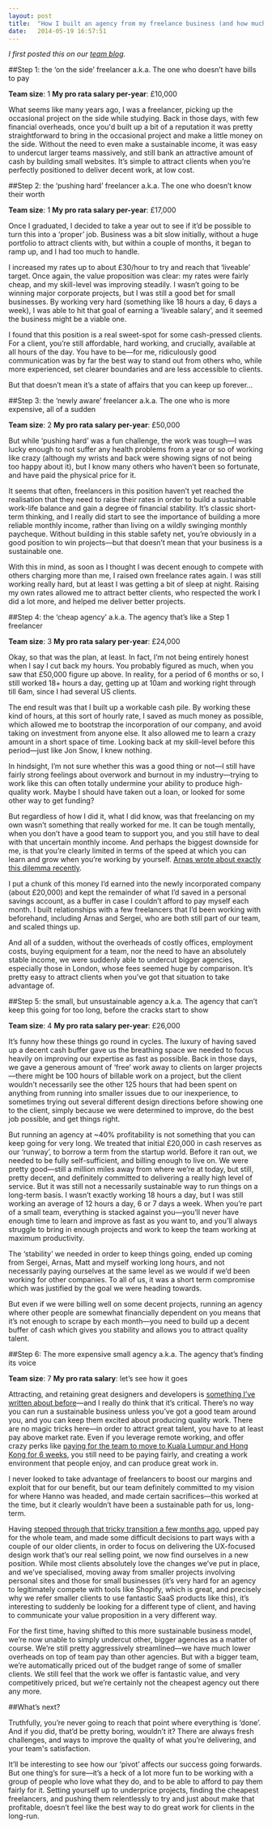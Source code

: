 ```yaml
---
layout: post
title:  "How I built an agency from my freelance business (and how much I earned)"
date:   2014-05-19 16:57:51
---
```


*I first posted this on our [team blog](http://hanno.co/logbook/six-ages-agency).*

##Step 1: the ‘on the side’ freelancer
a.k.a. The one who doesn’t have bills to pay

**Team size**: 1
**My pro rata salary per-year**: £10,000

What seems like many years ago, I was a freelancer, picking up the occasional project on the side while studying. Back in those days, with few financial overheads, once you'd built up a bit of a reputation it was pretty straightforward to bring in the occasional project and make a little money on the side. Without the need to even make a sustainable income, it was easy to undercut larger teams massively, and still bank an attractive amount of cash by building small websites. It’s simple to attract clients when you’re perfectly positioned to deliver decent work, at low cost.

##Step 2: the ‘pushing hard’ freelancer
a.k.a. The one who doesn’t know their worth

**Team size**: 1
**My pro rata salary per-year**: £17,000

Once I graduated, I decided to take a year out to see if it’d be possible to turn this into a ‘proper’ job. Business was a bit slow initially, without a huge portfolio to attract clients with, but within a couple of months, it began to ramp up, and I had too much to handle.

I increased my rates up to about £30/hour to try and reach that ‘liveable’ target. Once again, the value proposition was clear: my rates were fairly cheap, and my skill-level was improving steadily. I wasn’t going to be winning major corporate projects, but I was still a good bet for small businesses. By working very hard (something like 18 hours a day, 6 days a week), I was able to hit that goal of earning a ‘liveable salary’, and it seemed the business might be a viable one.

I found that this position is a real sweet-spot for some cash-pressed clients. For a client, you’re still affordable, hard working, and crucially, available at all hours of the day. You have to be&mdash;for me, ridiculously good communication was by far the best way to stand out from others who, while more experienced, set clearer boundaries and are less accessible to clients.

But that doesn’t mean it’s a state of affairs that you can keep up forever...

##Step 3: the ‘newly aware’ freelancer
a.k.a. The one who is more expensive, all of a sudden

**Team size**: 2
**My pro rata salary per-year**: £50,000

But while ‘pushing hard’ was a fun challenge, the work was tough&mdash;I was lucky enough to not suffer any health problems from a year or so of working like crazy (although my wrists and back were showing signs of not being too happy about it), but I know many others who haven’t been so fortunate, and have paid the physical price for it.

It seems that often, freelancers in this position haven’t yet reached the realisation that they need to raise their rates in order to build a sustainable work-life balance and gain a degree of financial stability. It’s classic short-term thinking, and I really did start to see the importance of building a more reliable monthly income, rather than living on a wildly swinging monthly paycheque. Without building in this stable safety net, you’re obviously in a good position to win projects&mdash;but that doesn’t mean that your business is a sustainable one.

With this in mind, as soon as I thought I was decent enough to compete with others charging more than me, I raised own freelance rates again. I was still working really hard, but at least I was getting a bit of sleep at night. Raising my own rates allowed me to attract better clients, who respected the work I did a lot more, and helped me deliver better projects.

##Step 4: the ‘cheap agency’
a.k.a. The agency that’s like a Step 1 freelancer

**Team size**: 3
**My pro rata salary per-year**: £24,000

Okay, so that was the plan, at least. In fact, I’m not being entirely honest when I say I cut back my hours. You probably figured as much, when you saw that £50,000 figure up above. In reality, for a period of 6 months or so, I still worked 18+ hours a day, getting up at 10am and working right through till 6am, since I had several US clients.

The end result was that I built up a workable cash pile. By working these kind of hours, at this sort of hourly rate, I saved as much money as possible, which allowed me to bootstrap the incorporation of our company, and avoid taking on investment from anyone else. It also allowed me to learn a crazy amount in a short space of time. Looking back at my skill-level before this period&mdash;just like Jon Snow, I knew nothing.

In hindsight, I’m not sure whether this was a good thing or not&mdash;I still have fairly strong feelings about overwork and burnout in my industry&mdash;trying to work like this can often totally undermine your ability to produce high-quality work. Maybe I should have taken out a loan, or looked for some other way to get funding?

But regardless of how I did it, what I did know, was that freelancing on my own wasn’t something that really worked for me. It can be tough mentally, when you don’t have a good team to support you, and you still have to deal with that uncertain monthly income. And perhaps the biggest downside for me, is that you’re clearly limited in terms of the speed at which you can learn and grow when you’re working by yourself. [Arnas wrote about exactly this dilemma recently](http://hanno.co/logbook/giving-up-freelance-freedom).

I put a chunk of this money I’d earned into the newly incorporated company (about £20,000) and kept the remainder of what I’d saved in a personal savings account, as a buffer in case I couldn’t afford to pay myself each month. I built relationships with a few freelancers that I’d been working with beforehand, including Arnas and Sergei, who are both still part of our team, and scaled things up.

And all of a sudden, without the overheads of costly offices, employment costs, buying equipment for a team, nor the need to have an absolutely stable income, we were suddenly able to undercut bigger agencies, especially those in London, whose fees seemed huge by comparison. It’s pretty easy to attract clients when you’ve got that situation to take advantage of.

##Step 5: the small, but unsustainable agency
a.k.a. The agency that can’t keep this going for too long, before the cracks start to show

**Team size**: 4
**My pro rata salary per-year**: £26,000

It’s funny how these things go round in cycles. The luxury of having saved up a decent cash buffer gave us the breathing space we needed to focus heavily on improving our expertise as fast as possible. Back in those days, we gave a generous amount of ‘free’ work away to clients on larger projects&mdash;there might be 100 hours of billable work on a project, but the client wouldn’t necessarily see the other 125 hours that had been spent on anything from running into smaller issues due to our inexperience, to sometimes trying out several different design directions before showing one to the client, simply because we were determined to improve, do the best job possible, and get things right.

But running an agency at ~40% profitability is not something that you can keep going for very long. We treated that initial £20,000 in cash reserves as our ‘runway’, to borrow a term from the startup world. Before it ran out, we needed to be fully self-sufficient, and billing enough to live on. We were pretty good&mdash;still a million miles away from where we’re at today, but still, pretty decent, and definitely committed to delivering a really high level of service. But it was still not a necessarily sustainable way to run things on a long-term basis. I wasn’t exactly working 18 hours a day, but I was still working an average of 12 hours a day, 6 or 7 days a week. When you’re part of a small team, everything is stacked against you&mdash;you’ll never have enough time to learn and improve as fast as you want to, and you’ll always struggle to bring in enough projects and work to keep the team working at maximum productivity.

The ‘stability’ we needed in order to keep things going, ended up coming from Sergei, Arnas, Matt and myself working long hours, and not necessarily paying ourselves at the same level as we would if we’d been working for other companies. To all of us, it was a short term compromise which was justified by the goal we were heading towards.

But even if we were billing well on some decent projects, running an agency where other people are somewhat financially dependent on you means that it’s not enough to scrape by each month&mdash;you need to build up a decent buffer of cash which gives you stability and allows you to attract quality talent.

##Step 6: The more expensive small agency
a.k.a. The agency that’s finding its voice

**Team size**: 7
**My pro rata salary**: let’s see how it goes

Attracting, and retaining great designers and developers is [something I’ve written about before](http://hanno.co/logbook/hiring-designers)&mdash;and I really do think that it’s critical. There’s no way you can run a sustainable business unless you’ve got a good team around you, and you can keep them excited about producing quality work. There are no magic tricks here&mdash;in order to attract great talent, you have to at least pay above market rate. Even if you leverage remote working, and offer crazy perks like [paying for the team to move to Kuala Lumpur and Hong Kong for 6 weeks](http://hanno.co/logbook/helipads-durian-monkeys-websites), you still need to be paying fairly, and creating a work environment that people enjoy, and can produce great work in.

I never looked to take advantage of freelancers to boost our margins and exploit that for our benefit, but our team definitely committed to my vision for where Hanno was headed, and made certain sacrifices&mdash;this worked at the time, but it clearly wouldn’t have been a sustainable path for us, long-term.

Having [stepped through that tricky transition a few months ago](http://hanno.co/logbook/building-better-business), upped pay for the whole team, and made some difficult decisions to part ways with a couple of our older clients, in order to focus on delivering the UX-focused design work that’s our real selling point, we now find ourselves in a new position. While most clients absolutely love the changes we’ve put in place, and we’ve specialised, moving away from smaller projects involving personal sites and those for small businesses (it’s very hard for an agency to legitimately compete with tools like Shopify, which is great, and precisely why we refer smaller clients to use fantastic SaaS products like this), it’s interesting to suddenly be looking for a different type of client, and having to communicate your value proposition in a very different way.

For the first time, having shifted to this more sustainable business model, we’re now unable to simply undercut other, bigger agencies as a matter of course. We’re still pretty aggressively streamlined&mdash;we have much lower overheads on top of team pay than other agencies. But with a bigger team, we’re automatically priced out of the budget range of some of smaller clients. We still feel that the work we offer is fantastic value, and very competitively priced, but we’re certainly not the cheapest agency out there any more.

##What’s next?

Truthfully, you’re never going to reach that point where everything is ‘done’. And if you did, that’d be pretty boring, wouldn’t it? There are always fresh challenges, and ways to improve the quality of what you’re delivering, and your team's satisfaction.

It’ll be interesting to see how our ‘pivot’ affects our success going forwards. But one thing’s for sure&mdash;it’s a heck of a lot more fun to be working with a group of people who love what they do, and to be able to afford to pay them fairly for it. Setting yourself up to underprice projects, finding the cheapest freelancers, and pushing them relentlessly to try and just about make that profitable, doesn’t feel like the best way to do great work for clients in the long-run.